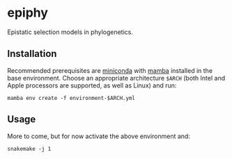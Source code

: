 # epiphy

Epistatic selection models in phylogenetics.

## Installation

Recommended prerequisites are [miniconda](https://docs.conda.io/en/latest/miniconda.html) with [mamba](https://github.com/mamba-org/mamba) installed in the base environment. Choose an appropriate architecture `$ARCH` (both Intel and Apple processors are supported, as well as Linux) and run:

```
mamba env create -f environment-$ARCH.yml
```

## Usage

More to come, but for now activate the above environment and:

```
snakemake -j 1
```
